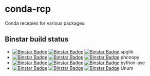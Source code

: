 conda-rcp
=========

Conda recepies for various packages.

Binstar build status
--------------------

  * [![Binstar Badge](https://binstar.org/jochym/spglib/badges/version.svg)](https://binstar.org/jochym/spglib) [![Binstar Badge](https://binstar.org/jochym/spglib/badges/build.svg)](https://binstar.org/jochym/spglib/builds) [![Binstar Badge](https://binstar.org/jochym/spglib/badges/downloads.svg)](https://binstar.org/jochym/spglib) spglib
  * [![Binstar Badge](https://binstar.org/jochym/phonopy/badges/version.svg)](https://binstar.org/jochym/phonopy) [![Binstar Badge](https://binstar.org/jochym/phonopy/badges/build.svg)](https://binstar.org/jochym/phonopy/builds) [![Binstar Badge](https://binstar.org/jochym/phonopy/badges/downloads.svg)](https://binstar.org/jochym/phonopy) phonopy
  * [![Binstar Badge](https://binstar.org/jochym/python-ase/badges/version.svg)](https://binstar.org/jochym/python-ase) [![Binstar Badge](https://binstar.org/jochym/python-ase/badges/build.svg)](https://binstar.org/jochym/python-ase/builds) [![Binstar Badge](https://binstar.org/jochym/python-ase/badges/downloads.svg)](https://binstar.org/jochym/python-ase) python-ase
  * [![Binstar Badge](https://binstar.org/jochym/unum/badges/version.svg)](https://binstar.org/jochym/unum) [![Binstar Badge](https://binstar.org/jochym/unum/badges/build.svg)](https://binstar.org/jochym/unum/builds) [![Binstar Badge](https://binstar.org/jochym/unum/badges/downloads.svg)](https://binstar.org/jochym/unum) Unum
